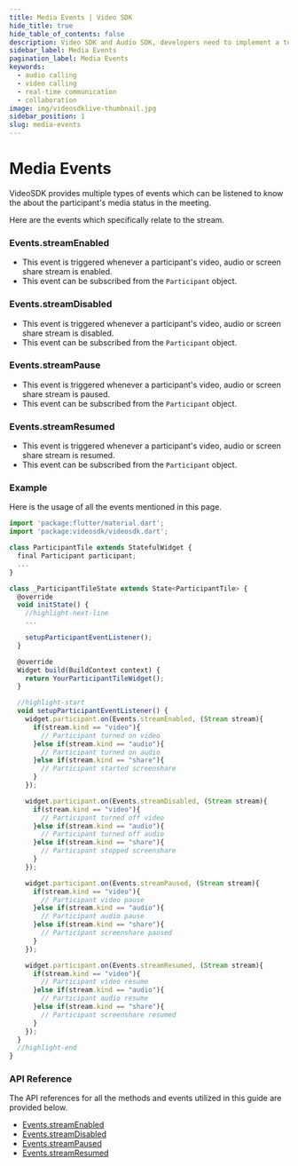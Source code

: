 ```yaml
---
title: Media Events | Video SDK
hide_title: true
hide_table_of_contents: false
description: Video SDK and Audio SDK, developers need to implement a token server. This requires efforts on both the front-end and backend.
sidebar_label: Media Events
pagination_label: Media Events
keywords:
  - audio calling
  - video calling
  - real-time communication
  - collaboration
image: img/videosdklive-thumbnail.jpg
sidebar_position: 1
slug: media-events
---
```


# Media Events

VideoSDK provides multiple types of events which can be listened to know the about the participant's media status in the meeting.

Here are the events which specifically relate to the stream.

### Events.streamEnabled

- This event is triggered whenever a participant's video, audio or screen share stream is enabled.
- This event can be subscribed from the `Participant` object.

### Events.streamDisabled

- This event is triggered whenever a participant's video, audio or screen share stream is disabled.
- This event can be subscribed from the `Participant` object.

### Events.streamPause

- This event is triggered whenever a participant's video, audio or screen share stream is paused.
- This event can be subscribed from the `Participant` object.

### Events.streamResumed

- This event is triggered whenever a participant's video, audio or screen share stream is resumed.
- This event can be subscribed from the `Participant` object.

### Example

Here is the usage of all the events mentioned in this page.

```js
import 'package:flutter/material.dart';
import 'package:videosdk/videosdk.dart';

class ParticipantTile extends StatefulWidget {
  final Participant participant;
  ...
}

class _ParticipantTileState extends State<ParticipantTile> {
  @override
  void initState() {
    //highlight-next-line
    ...

    setupParticipantEventListener();
  }

  @override
  Widget build(BuildContext context) {
    return YourParticipantTileWidget();
  }

  //highlight-start
  void setupParticipantEventListener() {
    widget.participant.on(Events.streamEnabled, (Stream stream){
      if(stream.kind == "video"){
        // Participant turned on video
      }else if(stream.kind == "audio"){
        // Participant turned on audio
      }else if(stream.kind == "share"){
        // Participant started screenshare
      }
    });

    widget.participant.on(Events.streamDisabled, (Stream stream){
      if(stream.kind == "video"){
        // Participant turned off video
      }else if(stream.kind == "audio"){
        // Participant turned off audio
      }else if(stream.kind == "share"){
        // Participant stopped screenshare
      }
    });

    widget.participant.on(Events.streamPaused, (Stream stream){
      if(stream.kind == "video"){
        // Participant video pause
      }else if(stream.kind == "audio"){
        // Participant audio pause
      }else if(stream.kind == "share"){
        // Participant screenshare paused
      }
    });

    widget.participant.on(Events.streamResumed, (Stream stream){
      if(stream.kind == "video"){
        // Participant video resume
      }else if(stream.kind == "audio"){
        // Participant audio resume
      }else if(stream.kind == "share"){
        // Participant screenshare resumed
      }
    });
  }
  //highlight-end
}
```

### API Reference

The API references for all the methods and events utilized in this guide are provided below.

- [Events.streamEnabled](/flutter/api/sdk-reference/participant-class/events#streamenabled)
- [Events.streamDisabled](/flutter/api/sdk-reference/participant-class/events#streamdisabled)
- [Events.streamPaused](/flutter/api/sdk-reference/participant-class/events#streampaused)
- [Events.streamResumed](/flutter/api/sdk-reference/participant-class/events#streamresumed)
